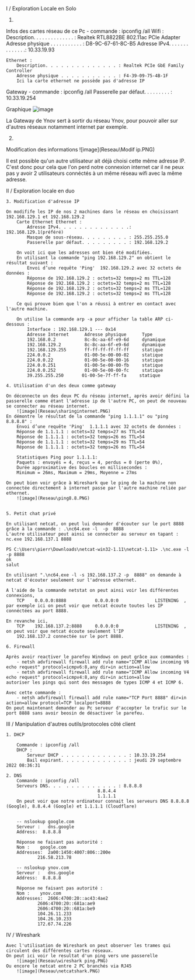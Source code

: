 I / Exploration Locale en Solo 

1.
Infos des cartes réseau de ce Pc
    - commande : ipconfig /all
    Wifi :
        Description. . . . . . . . . . . . . . : Realtek RTL8822BE 802.11ac PCIe Adapter
        Adresse physique . . . . . . . . . . . : D8-9C-67-61-8C-B5
        Adresse IPv4. . . . . . . . . . . . . .: 10.33.19.93
        
    Ethernet :
        Description. . . . . . . . . . . . . . : Realtek PCIe GbE Family Controller
        Adresse physique . . . . . . . . . . . : F4-39-09-75-4B-1F
        Ici la carte ethernet ne possède pas d'adresse IP

Gateway
    - commande : ipconfig /all
    Passerelle par défaut. . . . . . . . . : 10.33.19.254


Graphique 
    ![image](Reseau\Capture.PNG)


La Gateway de Ynov sert à sortir du réseau Ynov, pour pouvoir aller sur d'autres réseaux notamment internet par exemple.

2. 
Modification des informations
    ![image](Reseau\Modif ip.PNG)


Il est possible qu'un autre utilisateur ait déjà choisi cette même adresse IP. C'est donc pour cela que l'on perd notre connexion internet car il ne peux pas y avoir 2 utilisateurs connéctés à un même réseau wifi avec la même adresse.



II / Exploration locale en duo 

    3. Modification d'adresse IP 

    On modifife les IP de nos 2 machines dans le réseau en choisissant 192.168.129.1 et 192.168.129.2
        Carte Ethernet Ethernet :
            Adresse IPv4. . . . . . . . . . . . . .: 192.168.129.1(préféré)
            Masque de sous-réseau. . . . . . . . . : 255.255.255.0
            Passerelle par défaut. . . . . . . . . : 192.168.129.2
        
        On voit ici que les adresses ont bien été modifiées.
        En utilisant la commande "ping 192.168.129.2" on obtient le résultat suivant :
            Envoi d’une requête 'Ping'  192.168.129.2 avec 32 octets de données :
            Réponse de 192.168.129.2 : octets=32 temps=2 ms TTL=128
            Réponse de 192.168.129.2 : octets=32 temps=2 ms TTL=128
            Réponse de 192.168.129.2 : octets=32 temps=2 ms TTL=128
            Réponse de 192.168.129.2 : octets=32 temps=2 ms TTL=128
        
        Ce qui prouve bien que l'on a réussi à entrer en contact avec l'autre machine.

        On utilise la commande arp -a pour afficher la table ARP ci-dessous :
            Interface : 192.168.129.1 --- 0x14
            Adresse Internet      Adresse physique      Type
            192.168.0.2           8c-8c-aa-6f-e9-6d     dynamique
            192.168.129.2         8c-8c-aa-6f-e9-6d     dynamique
            192.168.129.255       ff-ff-ff-ff-ff-ff     statique
            224.0.0.2             01-00-5e-00-00-02     statique
            224.0.0.22            01-00-5e-00-00-16     statique
            224.0.0.251           01-00-5e-00-00-fb     statique
            224.0.0.252           01-00-5e-00-00-fc     statique
            39.255.255.250       01-00-5e-7f-ff-fa     statique

    4. Utilisation d'un des deux comme gateway 

    On déconnecte un des deux PC du réseau internet, après avoir défini la passerelle comme étant l'adresse ip de l'autre PC, on peut de nouveau se connecter au réseau internet. 
        ![image](Reseau\sharinginternet.PNG)
    En démontre le résultat de la commande "ping 1.1.1.1" ou "ping 8.8.8.8" :
        Envoi d’une requête 'Ping'  1.1.1.1 avec 32 octets de données :
        Réponse de 1.1.1.1 : octets=32 temps=27 ms TTL=54
        Réponse de 1.1.1.1 : octets=32 temps=26 ms TTL=54
        Réponse de 1.1.1.1 : octets=32 temps=29 ms TTL=54
        Réponse de 1.1.1.1 : octets=32 temps=26 ms TTL=54

        Statistiques Ping pour 1.1.1.1:
        Paquets : envoyés = 4, reçus = 4, perdus = 0 (perte 0%),
        Durée approximative des boucles en millisecondes :
        Minimum = 26ms, Maximum = 29ms, Moyenne = 27ms

    On peut bien voir grâce à Wireshark que le ping de la machine non connectée directement à internet passe par l'autre machine reliée par ethernet. 
        ![image](Reseau\ping8.8.PNG) 


    5. Petit chat privé

    En utilisant netcat, on peut lui demander d'écouter sur le port 8888 grâce à la commande : .\nc64.exe -l  -p  8888  
    L'autre utilisateur peut ainsi se connecter au serveur en tapant : nc.exe 192.168.137.1 8888
    
    PS C:\Users\pierr\Downloads\netcat-win32-1.11\netcat-1.11> .\nc.exe -l -p 8888
    ok
    salut  

    En utilisant ".\nc64.exe -l -s 192.168.137.2 -p  8888" on demande à netcat d'écouter seulement sur l'adresse ethernet.
    
    A l'aide de la commande netstat on peut ainsi voir les différentes connexions, 
        TCP    0.0.0.0:8888           0.0.0.0:0              LISTENING  , par exemple ici on peut voir que netcat écoute toutes les IP connéctées au port 8888. 
    
    En revanche ici, 
        TCP    192.168.137.2:8888     0.0.0.0:0              LISTENING  , on peut voir que netcat écoute seulement l'IP 
        192.168.137.2 connectée sur le port 8888.

    6. Firewall 

    Après avoir reactiver le parefeu Windows on peut grâce aux commandes :
        - netsh advfirewall firewall add rule name="ICMP Allow incoming V6 echo request" protocol=icmpv6:8,any dir=in action=allow
        - netsh advfirewall firewall add rule name="ICMP Allow incoming V4 echo request" protocol=icmpv4:8,any dir=in action=allow
    autoriser les pings qui sont des messages de types ICMP 4 et ICMP 6.

    Avec cette commande :
        - netsh advfirewall firewall add rule name="TCP Port 8888" dir=in action=allow protocol=TCP localport=8888
    On peut maintenant demander au Pc serveur d'accepter le trafic sur le port 8888 sans avoir beosin de désactiver le parefeu.


III / Manipulation d'autres outils/protocoles côté client

    1. DHCP

        Commande : ipconfig /all 
        DHCP : 
            Serveur DHCP . . . . . . . . . . . . . : 10.33.19.254
            Bail expirant. . . . . . . . . . . . . : jeudi 29 septembre 2022 08:36:31

    2. DNS 
        Commande : ipconfig /all
        Serveurs DNS. . .  . . . . . . . . . . : 8.8.8.8
                                       8.8.4.4
                                       1.1.1.1
        On peut voir que notre ordinateur connait les serveurs DNS 8.8.8.8 (Google), 8.8.4.4 (Google) et 1.1.1.1 (Cloudflare)


        -- nslookup google.com
        Serveur :   dns.google
        Address:  8.8.8.8

        Réponse ne faisant pas autorité :
        Nom :    google.com
        Addresses:  2a00:1450:4007:806::200e
                216.58.213.78
        
        -- nslookup ynov.com
        Serveur :   dns.google
        Address:  8.8.8.8

        Réponse ne faisant pas autorité :
        Nom :    ynov.com
        Addresses:  2606:4700:20::ac43:4ae2
                2606:4700:20::681a:ae9
                2606:4700:20::681a:be9
                104.26.11.233
                104.26.10.233
                172.67.74.226
    
IV / Wireshark

    Avec l'utilisation de Wireshark on peut observer les trames qui circulent des différentes cartes réseaux. 
    On peut ici voir le resultat d'un ping vers une passerelle 
        ![image](Reseau\wireshark ping.PNG)
    Ou encore le netcat entre 2 PC branchés via RJ45 
        ![image](Reseau\netcatshark.PNG)